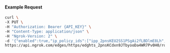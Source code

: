 <!-- Code generated for API Clients. DO NOT EDIT. -->

#### Example Request

```bash
curl \
-X PUT \
-H "Authorization: Bearer {API_KEY}" \
-H "Content-Type: application/json" \
-H "Ngrok-Version: 2" \
-d '{"enabled":true,"ip_policy_ids":["ipp_2pnsKEU2SS1PSgAi2fLBDlmE8Lh","ipp_2pnsK9g0bAshpXXYbLzHpJVENDi"]}' \
https://api.ngrok.com/edges/https/edghts_2pnsKCdxn9JTbyooDa4WR7Pv0H0/routes/edghtsrt_2pnsKD1Ws06xLvK83UA7MenPsRa/ip_restriction
```
